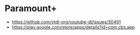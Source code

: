 # Paramount+

- https://github.com/ytdl-org/youtube-dl/issues/30491
- https://play.google.com/store/apps/details?id=com.cbs.app

